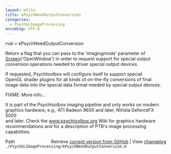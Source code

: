 ```yaml
---
layout: mfile
title: kPsychNeedOutputConversion
categories:
  - PsychGLImageProcessing
encoding: UTF-8
---
```


rval = kPsychNeedOutputConversion  

Return a flag that you can pass to the 'imagingmode' parameter of  
[Screen](/docs/Screen)('OpenWindow') in order to request support for special output  
conversion operations needed to driver special output devices.  

If requested, Psychtoolbox will configure itself to support special  
OpenGL shader plugins for all kinds of on-the-fly conversions of final  
image data into the special data format needed by special output devices.  

FIXME: More info...  

It is part of the Psychtoolbox imaging pipeline and only works on modern  
graphics hardware, e.g., ATI Radeon 9600 and later, NVidia GeforceFX 5000  
and later. Check the www.psychtoolbox.org Wiki for graphics hardware  
recommendations and for a description of PTB's image processing  
capabilities.  


<div class="code_header" style="text-align:right;">
  <span style="float:left;">Path&nbsp;&nbsp;</span> <span class="counter">Retrieve <a href=
  "https://raw.github.com/Psychtoolbox-3/Psychtoolbox-3/beta/./PsychGLImageProcessing/kPsychNeedOutputConversion.m">current version from GitHub</a> | View <a href=
  "https://github.com/Psychtoolbox-3/Psychtoolbox-3/commits/beta/./PsychGLImageProcessing/kPsychNeedOutputConversion.m">changelog</a></span>
</div>
<div class="code">
  <code>./PsychGLImageProcessing/kPsychNeedOutputConversion.m</code>
</div>
